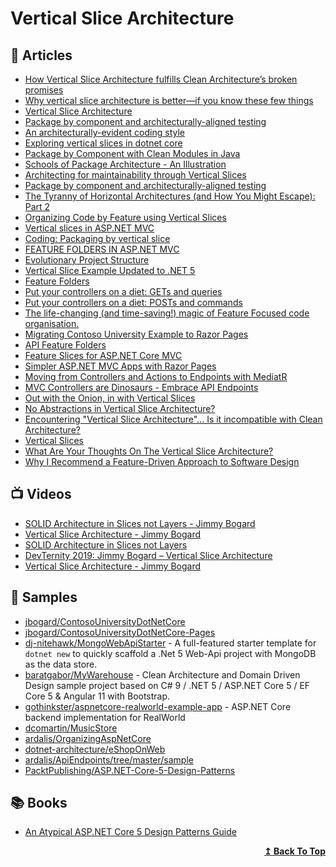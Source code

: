 	
# Vertical Slice Architecture

## 📕 Articles

- [How Vertical Slice Architecture fulfills Clean Architecture’s broken promises](https://headspring.com/2020/08/18/how-vertical-slice-architecture-fulfills-clean-architectures-broken-promises/) 
- [Why vertical slice architecture is better—if you know these few things](https://headspring.com/2019/11/05/why-vertical-slice-architecture-is-better/) 
- [Vertical Slice Architecture](https://jimmybogard.com/vertical-slice-architecture/)
- [Package by component and architecturally-aligned testing](http://www.codingthearchitecture.com/2015/03/08/package_by_component_and_architecturally_aligned_testing.html) 
- [An architecturally-evident coding style](http://www.codingthearchitecture.com/2014/06/01/an_architecturally_evident_coding_style.html) 
- [Exploring vertical slices in dotnet core](https://dev.to/htech/exploring-vertical-slices-in-dotnet-core-3mik)
- [Package by Component with Clean Modules in Java](https://blog.ttulka.com/package-by-component-with-clean-modules-in-java) 
- [Schools of Package Architecture - An Illustration](http://codemanship.co.uk/parlezuml/blog/?postid=539)
- [Architecting for maintainability through Vertical Slices ](https://www.ghyston.com/insights/architecting-for-maintainability-through-vertical-slices/)
- [Package by component and architecturally-aligned testing](http://www.codingthearchitecture.com/2015/03/08/package_by_component_and_architecturally_aligned_testing.html)
- [The Tyranny of Horizontal Architectures (and How You Might Escape): Part 2](https://www.ojdevelops.com/2018/07/the-tyranny-of-horizontal-architectures2.html)
- [Organizing Code by Feature using Vertical Slices](https://codeopinion.com/organizing-code-by-feature-using-vertical-slices/) 
- [Vertical slices in ASP.NET MVC](https://www.kenneth-truyers.net/2016/02/02/vertical-slices-in-asp-net-mvc/)
- [Coding: Packaging by vertical slice](https://markhneedham.com/blog/2012/02/20/coding-packaging-by-vertical-slice/)
- [FEATURE FOLDERS IN ASP.NET MVC](https://timgthomas.com/2013/10/feature-folders-in-asp-net-mvc/)
- [Evolutionary Project Structure](https://lostechies.com/jimmybogard/2012/08/30/evolutionary-project-structure/) 
- [Vertical Slice Example Updated to .NET 5](https://lostechies.com/external/?guid=urn:uuid:cac73d2f-ce70-1e57-8eff-5fd747af25f6)
- [Feature Folders](http://www.kamilgrzybek.com/design/feature-folders/) 
- [Put your controllers on a diet: GETs and queries](https://lostechies.com/jimmybogard/2013/10/29/put-your-controllers-on-a-diet-gets-and-queries/)
- [Put your controllers on a diet: POSTs and commands](https://lostechies.com/jimmybogard/2013/12/19/put-your-controllers-on-a-diet-posts-and-commands/)
- [The life-changing (and time-saving!) magic of Feature Focused code organisation.](https://builtwithdot.net/blog/changing-how-your-code-is-organized-could-speed-development-from-weeks-to-days)
- [Migrating Contoso University Example to Razor Pages](https://jimmybogard.com/migrating-contoso-university-example-to-razor-pages/) 
- [API Feature Folders](https://ardalis.com/api-feature-folders/)
- [Feature Slices for ASP.NET Core MVC](https://docs.microsoft.com/en-us/archive/msdn-magazine/2016/september/asp-net-core-feature-slices-for-asp-net-core-mvc) 
- [Simpler ASP.NET MVC Apps with Razor Pages](https://docs.microsoft.com/en-us/archive/msdn-magazine/2017/september/asp-net-core-simpler-asp-net-mvc-apps-with-razor-pages) 
- [Moving from Controllers and Actions to Endpoints with MediatR](https://ardalis.com/moving-from-controllers-and-actions-to-endpoints-with-mediatr/) 
- [MVC Controllers are Dinosaurs - Embrace API Endpoints](https://ardalis.com/mvc-controllers-are-dinosaurs-embrace-api-endpoints/) 
- [Out with the Onion, in with Vertical Slices](https://medium.com/@jacobcunningham/out-with-the-onion-in-with-vertical-slices-c3edfdafe118)
- [No Abstractions in Vertical Slice Architecture?](https://www.reddit.com/r/dotnet/comments/m1t6g3/no_abstractions_in_vertical_slice_architecture/)
- [Encountering "Vertical Slice Architecture"... Is it incompatible with Clean Architecture?](https://jeremiahflaga.github.io/2019/05/20/vertical-slice-architecture-is-it-incompatible-with-clean-architecture/)
- [Vertical Slices](https://deviq.com/practices/vertical-slices)
- [What Are Your Thoughts On The Vertical Slice Architecture?](https://www.reddit.com/r/dotnet/comments/gej15i/what_are_your_thoughts_on_the_vertical_slice/)
- [Why I Recommend a Feature-Driven Approach to Software Design](https://khalilstemmler.com/articles/software-design-architecture/feature-driven/)
## 📺 Videos

- [SOLID Architecture in Slices not Layers - Jimmy Bogard](https://vimeo.com/131633177)
- [Vertical Slice Architecture - Jimmy Bogard](https://www.youtube.com/watch?v=5kOzZz2vj2o) 
- [SOLID Architecture in Slices not Layers](https://www.youtube.com/watch?v=wTd-VcJCs_M) 
- [DevTernity 2019: Jimmy Bogard – Vertical Slice Architecture](https://www.youtube.com/watch?v=T6nglsEDaqA) 
- [Vertical Slice Architecture - Jimmy Bogard](https://www.youtube.com/watch?v=SUiWfhAhgQw&lc=UgzDmpq_2SHwmuSgIL54AaABAg)

## 🚀 Samples

- [jbogard/ContosoUniversityDotNetCore](https://github.com/jbogard/ContosoUniversityDotNetCore) 
- [jbogard/ContosoUniversityDotNetCore-Pages](https://github.com/jbogard/ContosoUniversityDotNetCore-Pages) 
- [dj-nitehawk/MongoWebApiStarter](https://github.com/dj-nitehawk/MongoWebApiStarter) - A full-featured starter template for `dotnet new` to quickly scaffold a .Net 5 Web-Api project with MongoDB as the data store.
- [baratgabor/MyWarehouse](https://github.com/baratgabor/MyWarehouse) - Clean Architecture and Domain Driven Design sample project based on C# 9 / .NET 5 / ASP.NET Core 5 / EF Core 5 & Angular 11 with Bootstrap.
- [gothinkster/aspnetcore-realworld-example-app](https://github.com/gothinkster/aspnetcore-realworld-example-app) - ASP.NET Core backend implementation for RealWorld
- [dcomartin/MusicStore](https://github.com/dcomartin/MusicStore) 
- [ardalis/OrganizingAspNetCore](https://github.com/ardalis/OrganizingAspNetCore)
- [dotnet-architecture/eShopOnWeb](https://github.com/dotnet-architecture/eShopOnWeb) 
- [ardalis/ApiEndpoints/tree/master/sample](https://github.com/ardalis/ApiEndpoints/tree/master/sample)
- [PacktPublishing/ASP.NET-Core-5-Design-Patterns](https://github.com/PacktPublishing/ASP.NET-Core-5-Design-Patterns/tree/main/C15/Vertical%20Slice%20Architecture)

## 📚 Books

- [An Atypical ASP.NET Core 5 Design Patterns Guide](https://www.packtpub.com/product/an-atypical-asp-net-core-5-design-patterns-guide/9781789346091)

<div align="right">
  <b><a href="#contents">↥ Back To Top</a></b>
</div>